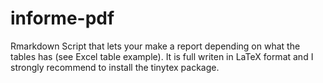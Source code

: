 # informe-pdf
Rmarkdown Script that lets your make a report depending on what the tables has (see Excel table example). It is full writen in LaTeX format and I strongly recommend to install the tinytex package.

